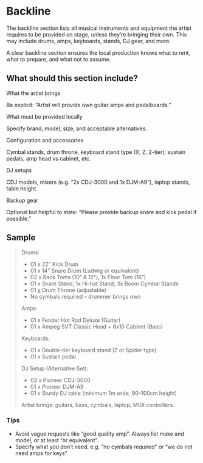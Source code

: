 # Backline

The backline section lists all musical instruments and equipment the artist requires to be provided on stage, unless they’re bringing their own. This may include drums, amps, keyboards, stands, DJ gear, and more.

A clear backline section ensures the local production knows what to rent, what to prepare, and what not to assume.

## What should this section include?

What the artist brings

Be explicit: “Artist will provide own guitar amps and pedalboards.”

What must be provided locally

Specify brand, model, size, and acceptable alternatives.

Configuration and accessories

Cymbal stands, drum throne, keyboard stand type (X, Z, 2-tier), sustain pedals, amp head vs cabinet, etc.

DJ setups

CDJ models, mixers (e.g. “2x CDJ-3000 and 1x DJM-A9”), laptop stands, table height.

Backup gear

Optional but helpful to state: “Please provide backup snare and kick pedal if possible.”

## Sample

> Drums:
> - 01 x 22” Kick Drum
> - 01 x 14” Snare Drum (Ludwig or equivalent)
> - 02 x Rack Toms (10” & 12”), 1x Floor Tom (16”)
> - 01 x Snare Stand, 1x Hi-hat Stand, 3x Boom Cymbal Stands
> - 01 χ Drum Throne (adjustable)
> - No cymbals required – drummer brings own
> 
> Amps:
> - 01 x Fender Hot Rod Deluxe (Guitar)
> - 01 x Ampeg SVT Classic Head + 8x10 Cabinet (Bass)
> 
> Keyboards:
> - 01 x Double-tier keyboard stand (Z or Spider type)
> - 01 x Sustain pedal
> 
> DJ Setup (Alternative Set):
> - 02 x Pioneer CDJ-3000
> - 01 x Pioneer DJM-A9
> - 01 x Sturdy DJ table (minimum 1m wide, 90–100cm height)
>
> Artist brings: guitars, bass, cymbals, laptop, MIDI controllers.

### Tips
- Avoid vague requests like “good quality amp”. Always list make and model, or at least “or equivalent”.
- Specify what you don’t need, e.g. “no cymbals required” or “we do not need amps for keys”.